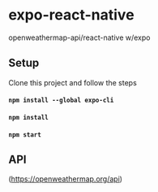 # expo-react-native

openweathermap-api/react-native  w/expo


## Setup

Clone this project and follow the steps

#### `npm install --global expo-cli`

#### `npm install`

#### `npm start`

## API

(https://openweathermap.org/api)


